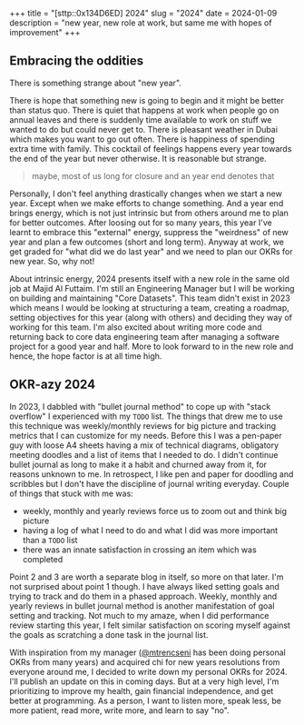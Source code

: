 +++
title = "[sttp::0x134D6ED] 2024"
slug = "2024"
date = 2024-01-09
description = "new year, new role at work, but same me with hopes of improvement"
+++

## Embracing the oddities

There is something strange about "new year".

There is hope that something new is going to begin and it might be better than
status quo. There is quiet that happens at work when people go on annual leaves
and there is suddenly time available to work on stuff we wanted to do but could
never get to. There is pleasant weather in Dubai which makes you want to go out
often. There is happiness of spending extra time with family. This cocktail of
feelings happens every year towards the end of the year but never otherwise. It
is reasonable but strange.

> maybe, most of us long for closure and an year end denotes that

Personally, I don't feel anything drastically changes when we start a new year.
Except when we make efforts to change something. And a year end brings energy,
which is not just intrinsic but from others around me to plan for better
outcomes. After loosing out for so many years, this year I've learnt to embrace
this "external" energy, suppress the "weirdness" of new year and plan a few
outcomes (short and long term). Anyway at work, we get graded for "what did we
do last year" and we need to plan our OKRs for new year. So, why not!

About intrinsic energy, 2024 presents itself with a new role in the same old job
at Majid Al Futtaim. I'm still an Engineering Manager but I will be working on
building and maintaining "Core Datasets". This team didn't exist in 2023 which
means I would be looking at structuring a team, creating a roadmap, setting
objectives for this year (along with others) and deciding they way of working
for this team. I'm also excited about writing more code and returning back to
core data engineering team after managing a software project for a good year and
half. More to look forward to in the new role and hence, the hope factor is at
all time high.

## OKR-azy 2024

In 2023, I dabbled with "bullet journal method" to cope up with "stack overflow"
I experienced with my `TODO` list. The things that drew me to use this technique
was weekly/monthly reviews for big picture and tracking metrics that I can
customize for my needs. Before this I was a pen-paper guy with loose A4 sheets
having a mix of technical diagrams, obligatory meeting doodles and a list of
items that I needed to do. I didn't continue bullet journal as long to make it
a habit and churned away from it, for reasons unknown to me. In retrospect, I
like pen and paper for doodling and scribbles but I don't have the discipline of
journal writing everyday. Couple of things that stuck with me was:
- weekly, monthly and yearly reviews force us to zoom out and think big picture
- having a log of what I need to do and what I did was more important than a
`TODO` list
- there was an innate satisfaction in crossing an item which was completed

Point 2 and 3 are worth a separate blog in itself, so more on that later. I'm
not surprised about point 1 though. I have always liked setting goals and trying
to track and do them in a phased approach. Weekly, monthly and yearly reviews in
bullet journal method is another manifestation of goal setting and tracking.
Not much to my amaze, when I did performance review starting this year, I felt
similar satisfaction on scoring myself against the goals as scratching a done
task in the journal list.

With inspiration from my manager ([@mtrencseni](https://github.com/mtrencseni)
has been doing personal OKRs from many years) and acquired chi for new years
resolutions from everyone around me, I decided to write down my personal OKRs
for 2024. I'll publish an update on this in coming days. But at a very high
level, I'm prioritizing to improve my health, gain financial independence, and
get better at programming. As a person, I want to listen more, speak less, be
more patient, read more, write more, and learn to say "no".
